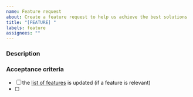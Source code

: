 ```yaml
---
name: Feature request
about: Create a feature request to help us achieve the best solutions
title: "[FEATURE] "
labels: feature
assignees: ""
---
```


### Description

<!-- short description of feature -->

### Acceptance criteria

<!-- List things that have to be done before closing the issue -->

- [ ] the [list of features](./docs/guide/FEATURELIST.md) is updated (if a feature is relevant)
- [ ]
